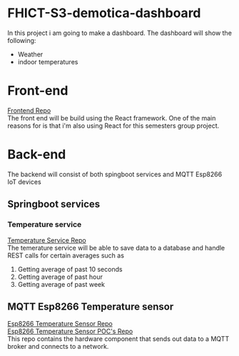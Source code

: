 # FHICT-S3-demotica-dashboard
In this project i am going to make a dashboard.
The dashboard will show the following:
 - Weather
 - indoor temperatures

# Front-end
[Frontend Repo](https://github.com/Rudolfisky/Demotica_Dashboard-Frontend)<br />
The front end will be build using the React framework.
One of the main reasons for is that i'm also using React for this semesters group project.


# Back-end
The backend will consist of both spingboot services and MQTT Esp8266 IoT devices

## Springboot services

### Temperature service
[Temperature Service Repo](https://github.com/Rudolfisky/Demotica_Dashboard-Temperature_Service)<br />
The temerature service will be able to save data to a database and handle REST calls for certain averages such as
1. Getting average of past 10 seconds
2. Getting average of past hour
3. Getting average of past week

## MQTT Esp8266 Temperature sensor
[Esp8266 Temperature Sensor Repo](https://github.com/Rudolfisky/Demotica_Dashboard-Esp8266_Temperature_Sensor)<br />
[Esp8266 Temperature Sensor POC's Repo](https://github.com/Rudolfisky/Demotica_Dashboard-POC-Esp8266)<br />
This repo contains the hardware component that sends out data to a MQTT broker and connects to a network.

